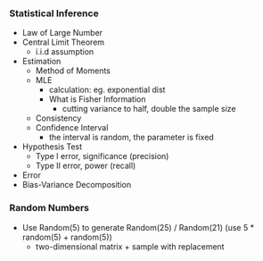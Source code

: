 ### Statistical Inference

* Law of Large Number
* Central Limit Theorem
  * i.i.d assumption
* Estimation
  * Method of Moments
  * MLE
    * calculation: eg. exponential dist
    * What is Fisher Information
      * cutting variance to half, double the sample size
  * Consistency
  * Confidence Interval
    * the interval is random, the parameter is fixed
* Hypothesis Test
  * Type I error, significance \(precision\)
  * Type II error, power \(recall\)
* Error
* Bias-Variance Decomposition

### Random Numbers

* Use Random\(5\) to generate Random\(25\) / Random\(21\) \(use 5 \* random\(5\) + random\(5\)\)
  * two-dimensional matrix + sample with replacement



